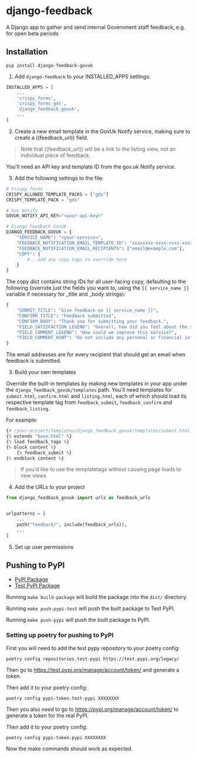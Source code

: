 # django-feedback

A Django app to gather and send internal Government staff feedback, e.g. for open beta periods

## Installation

```
pip install django-feedback-govuk
```

1. Add `django-feedback` to your INSTALLED_APPS settings:

```py
INSTALLED_APPS = [
    ...
    'crispy_forms',
    'crispy_forms_gds',
    'django_feedback_govuk',
    ...
]
```

2. Create a new email template in the GovUk Notify service, making sure to create a ((feedback_url)) field.

> Note that ((feedback_url)) will be a link to the listing view, not an individual piece of feedback.

You'll need an API key and template ID from the gov.uk Notify service.

3. Add the following settings to the file:

```py
# Crispy forms
CRISPY_ALLOWED_TEMPLATE_PACKS = ["gds"]
CRISPY_TEMPLATE_PACK = "gds"

# Gov Notify
GOVUK_NOTIFY_API_KEY="<your-api-key>"

# Django Feedback GovUK
DJANGO_FEEDBACK_GOVUK = {
    "SERVICE_NAME": "<your-service>",
    "FEEDBACK_NOTIFICATION_EMAIL_TEMPLATE_ID": "xxxxxxxx-xxxx-xxxx-xxxx-xxxxxxxxxxxx",
    "FEEDBACK_NOTIFICATION_EMAIL_RECIPIENTS": ["email@example.com"],
    "COPY": {
        #...add any copy tags to override here
    }
}
```

The copy dict contains string IDs for all user-facing copy, defaulting to the following (override
just the fields you want to, using the `{{ service_name }}` variable if necessary for _title and _body strings):

```py
{
    "SUBMIT_TITLE": "Give feedback on {{ service_name }}",
    "CONFIRM_TITLE": "Feedback submitted",
    "CONFIRM_BODY": "Thank you for submitting your feedback.",
    "FIELD_SATISFACTION_LEGEND": "Overall, how did you feel about the service you received today?",
    "FIELD_COMMENT_LEGEND": "How could we improve this service?",
    "FIELD_COMMENT_HINT": "Do not include any personal or financial information, for example your National Insurance or credit card numbers.",
}
```

The email addresses are for every recipient that should get an email when feedback is submitted.

3. Build your own templates

Override the built-in templates by making new templates in your app under the
`django_feedback_govuk/templates` path. You'll need templates for `submit.html`, `confirm.html`
and `listing.html`, each of which should load its respective template tag from `feedback_submit`,
`feedback_confirm` and `feedback_listing`.

For example:

```py
{# /your-project/templates/django_feedback_govuk/templates/submit.html #}
{% extends "base.html" %}
{% load feedback_tags %}
{% block content %}
    {% feedback_submit %}
{% endblock content %}
```

> If you'd like to use the templatetags without causing page loads to new views

4. Add the URLs to your project

```py
from django_feedback_govuk import urls as feedback_urls


urlpatterns = [
    ...
    path("feedback/", include(feedback_urls)),
    ...
]
```

5. Set up user permissions

## Pushing to PyPI

- [PyPI Package](https://pypi.org/project/django-feedback-govuk/)
- [Test PyPI Package](https://test.pypi.org/project/django-feedback-govuk/)

Running `make build-package` will build the package into the `dist/` directory.

Running `make push-pypi-test` will push the built package to Test PyPI.

Running `make push-pypi` will push the built package to PyPI.

### Setting up poetry for pushing to PyPI

First you will need to add the test pypy repository to your poetry config:

```
poetry config repositories.test-pypi https://test.pypi.org/legacy/
```

Then go to https://test.pypi.org/manage/account/token/ and generate a token.

Then add it to your poetry config:

```
poetry config pypi-token.test-pypi XXXXXXXX
```

Then you also need to go to https://pypi.org/manage/account/token/ to generate a token for the real PyPI.

Then add it to your poetry config:

```
poetry config pypi-token.pypi XXXXXXXX
```

Now the make commands should work as expected.

